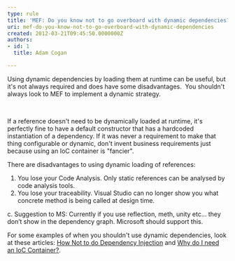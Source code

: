 ```yaml
---
type: rule
title: 'MEF: Do you know not to go overboard with dynamic dependencies?'
uri: mef-do-you-know-not-to-go-overboard-with-dynamic-dependencies
created: 2012-03-21T09:45:50.0000000Z
authors:
- id: 1
  title: Adam Cogan

---
```


 
Using dynamic dependencies by loading them at runtime can be useful, but it's not always required and does have some disadvantages.  You shouldn't always look to MEF to implement a dynamic strategy.

 
 
​If a reference doesn't need to be dynamically loaded at runtime, it's perfectly fine to have a default constructor that has a hardcoded instantiation of a dependency. If it was never a requirement to make that thing configurable or dynamic, don't invent business requirements just because using an IoC container is "fancier".

There are disadvantages to using dynamic loading of references:

1. You lose your Code Analysis. Only static references can be analysed by code analysis tools.
2. You lose your traceability. Visual Studio can no longer show you what concrete method is being called at design time.


c. Suggestion to MS: Currently if you use reflection, meth, unity etc… they don’t show in the dependency graph. Microsoft should support this.

For some examples of when you shouldn't use dynamic dependencies, look at these articles: [How Not to do Dependency Injection](http&#58;//www.devtrends.co.uk/blog/how-not-to-do-dependency-injection-the-static-or-singleton-container) and [Why do I need an IoC Container?](http&#58;//stackoverflow.com/questions/871405/why-do-i-need-an-ioc-container-as-opposed-to-straightforward-di-code).

